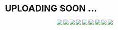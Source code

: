 # UPLOADING SOON ...

<p align="center">
    <img src="https://res.cloudinary.com/de8xbko8y/image/upload/v1704196871/demo/ct449_vue.js/user_homepage_mdfpk0.png">
    <img src="https://res.cloudinary.com/de8xbko8y/image/upload/v1704196869/demo/ct449_vue.js/user_cart_n1u5x3.png">
    <img src="https://res.cloudinary.com/de8xbko8y/image/upload/v1704196868/demo/ct449_vue.js/user_checkout_1_l6j0ng.png">
    <img src="https://res.cloudinary.com/de8xbko8y/image/upload/v1704197320/demo/ct449_vue.js/user_order_success_imxlbh.png">
    <img src="https://res.cloudinary.com/de8xbko8y/image/upload/v1704196865/demo/ct449_vue.js/user_track_order_sjqebm.png">
    <img src="https://res.cloudinary.com/de8xbko8y/image/upload/v1704196867/demo/ct449_vue.js/admin_email_notify_uxupbe.png">
    <img src="https://res.cloudinary.com/de8xbko8y/image/upload/v1704196870/demo/ct449_vue.js/user_product_detail_1_i9s2jl.png">
    <img src="https://res.cloudinary.com/de8xbko8y/image/upload/v1704196870/demo/ct449_vue.js/login_z6zzew.png">
    <img src="https://res.cloudinary.com/de8xbko8y/image/upload/v1704196870/demo/ct449_vue.js/register_roec80.png">
</p>

